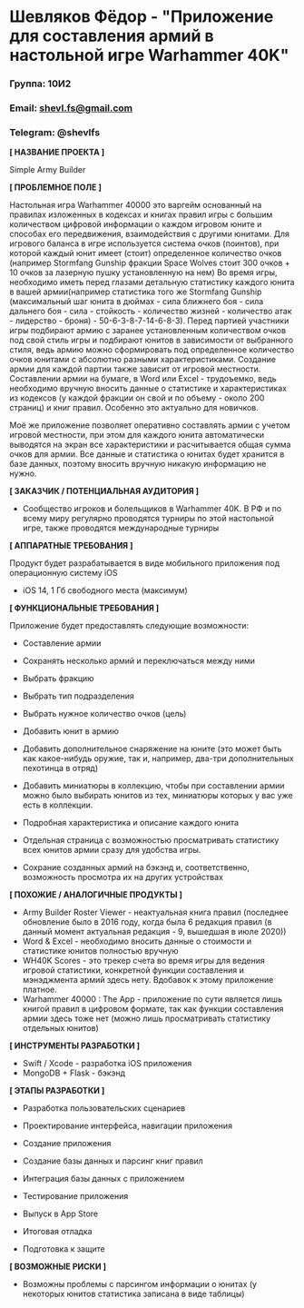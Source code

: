 # Шевляков Фёдор - "Приложение для составления армий в настольной игре Warhammer 40K"
### Группа: 10И2 
### Email: shevl.fs@gmail.com
### Telegram: @shevlfs
**[ НАЗВАНИЕ ПРОЕКТА ]**

Simple Army Builder

**[ ПРОБЛЕМНОЕ ПОЛЕ ]**

Настольная игра Warhammer 40000 это варгейм основанный на правилах изложенных в кодексах и книгах правил игры с большим количеством цифровой информации о каждом игровом юните и способах его передвижения, взаимодействия с другими юнитами. Для игрового баланса в игре используется система очков (поинтов),  при которой каждый юнит имеет (стоит) определенное количество очков (например Stormfang Gunship фракции Space Wolves стоит 300 очков + 10 очков за лазерную пушку установленную на нем) Во время игры, необходимо иметь перед глазами детальную статистику каждого юнита в вашей армии(например статистика того же Stormfang Gunship (максимальный шаг юнита в дюймах - сила ближнего боя - сила дальнего боя - сила - стойкость - количество жизней - количество атак - лидерство - броня) - 50-6-3-8-7-14-6-8-3). Перед партией участники игры подбирают армию с заранее установленным количеством очков под свой стиль игры и подбирают юнитов в зависимости от выбранного стиля, ведь армию можно сформировать под определенное количество очков юнитами с абсолютно разными характеристиками.  Создание армии для каждой партии также зависит от игровой местности. Составлении армии на бумаге, в Word или Excel - трудоъемко, ведь необходимо вручную вносить данные о статистике и характеристиках из кодексов (у каждой фракции он свой и по объему - около 200 страниц) и книг правил. Особенно это актуально для новичков.

Моё же приложение позволяет оперативно составлять армии с учетом игровой местности, при этом для каждого юнита автоматически выводятся на экран все характеристики и расчитывается общая сумма очков для армии. Все данные и статистика о юнитах будет хранится в базе данных, поэтому вносить вручную никакую информацию не нужно.

**[ ЗАКАЗЧИК / ПОТЕНЦИАЛЬНАЯ АУДИТОРИЯ ]**

* Сообщество игроков и болельщиков в Warhammer 40K. В РФ и по всему миру регулярно проводятся турниры по этой настольной игре, также проводятся международные турниры

**[ АППАРАТНЫЕ ТРЕБОВАНИЯ ]** 

Продукт будет разрабатывается в виде мобильного приложения под операционную систему iOS

* iOS 14,  1 Гб свободного места (максимум)

**[ ФУНКЦИОНАЛЬНЫЕ ТРЕБОВАНИЯ ]**

Приложение будет предоставлять следующие возможности:

* Составление армии

* Сохранять несколько армий и переключаться между ними

* Выбрать фракцию

* Выбрать тип подразделения

* Выбрать нужное количество очков (цель)

* Добавить юнит в армию

* Добавить дополнительное снаряжение на юните (это может быть как какое-нибудь оружие, так и, например, два-три дополнительных пехотинца в отряд)

* Добавить миниатюры в коллекцию, чтобы при составлении армии можно было выбирать юнитов из тех, миниатюры которых у вас уже есть в коллекции.

* Подробная характеристика и описание каждого юнита

* Отдельная страница с возможностью просматривать статистику всех юнитов армии сразу для удобства игры.

* Сохрание созданных армий на бэкэнд и, соответственно,  возможность просмотра их на других устройствах

  

**[ ПОХОЖИЕ / АНАЛОГИЧНЫЕ ПРОДУКТЫ ]**

* Army Builder Roster Viewer - неактуальная книга правил (последнее обновление было в 2016 году, когда была 6 редакция правил (в данный момент актуальная редакция - 9, вышедшая в июле 2020))
* Word & Excel - необходимо вносить данные о стоимости и статистике юнитов полностью вручную
* WH40K Scores - это трекер счета во время игры для ведения игровой статистики, конкретной функции составления и мэнэджмента армий здесь нету. Вдобавок к этому приложение платное.
* Warhammer 40000 : The App - приложение по сути является лишь книгой правил в цифровом формате, так как функции составления армии здесь тоже нет (можно лишь просматривать статистику отдельных юнитов)

**[ ИНСТРУМЕНТЫ РАЗРАБОТКИ ]**

* Swift / Xcode - разработка iOS приложения
* MongoDB + Flask - бэкэнд

**[ ЭТАПЫ РАЗРАБОТКИ ]**

* Разработка пользовательских сценариев

* Проектирование интерфейса, навигации приложения

* Создание приложения

* Создание базы данных и парсинг книг правил

* Интеграция базы данных с приложением

* Тестирование приложения

* Выпуск в App Store

* Итоговая отладка

* Подготовка к защите

**[ ВОЗМОЖНЫЕ РИСКИ ]**

* Возможны проблемы с парсингом информации о юнитах (у некоторых юнитов статистика записана в виде таблицы)